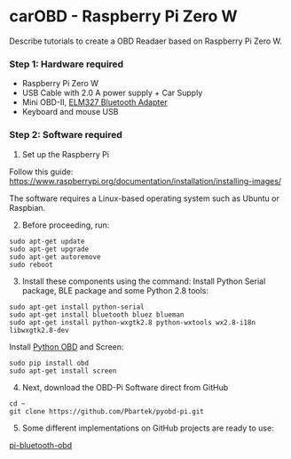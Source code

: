 # carOBD - Raspberry Pi Zero W

Describe tutorials to create a OBD Readaer based on Raspberry Pi Zero W.

### Step 1: Hardware required

- Raspberry Pi Zero W
- USB Cable with 2.0 A power supply + Car Supply
- Mini OBD-II, [ELM327 Bluetooth Adapter](https://produto.mercadolivre.com.br/MLB-709261876-mini-obd2-scanner-bluetooth-automotivo-para-carro-celular--_JM)
- Keyboard and mouse USB


### Step 2: Software required

1) Set up the Raspberry Pi

Follow this guide: https://www.raspberrypi.org/documentation/installation/installing-images/

The software requires a Linux-based operating system such as Ubuntu or Raspbian.

2) Before proceeding, run:
```
sudo apt-get update
sudo apt-get upgrade
sudo apt-get autoremove
sudo reboot
```

3) Install these components using the command:
Install Python Serial package, BLE package and some Python 2.8 tools:

```
sudo apt-get install python-serial
sudo apt-get install bluetooth bluez blueman
sudo apt-get install python-wxgtk2.8 python-wxtools wx2.8-i18n libwxgtk2.8-dev
```

Install [Python OBD](https://github.com/brendan-w/python-OBD) and Screen:
```
sudo pip install obd
sudo apt-get install screen
```

4) Next, download the OBD-Pi Software direct from GitHub
```
cd ~
git clone https://github.com/Pbartek/pyobd-pi.git
```

5) Some different implementations on GitHub projects are ready to use:

[pi-bluetooth-obd](https://github.com/grimlockrocks/pi-bluetooth-obd)
